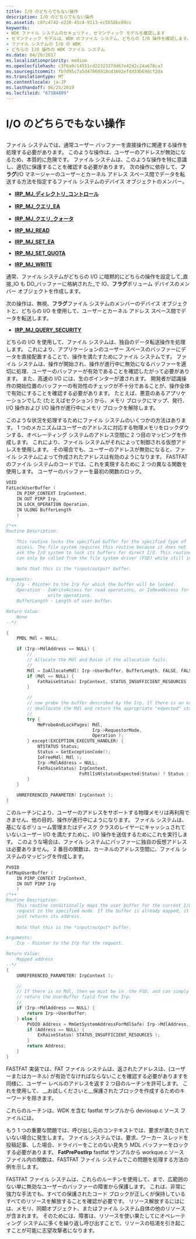 ```yaml
---
title: I/O のどちらでもない操作
description: I/O のどちらでもない操作
ms.assetid: c8fc4742-e220-45c4-9113-ec5658bc09cc
keywords:
- WDK ファイル システムのセキュリティ、セマンティック モデルを確認します
- セマンティック モデルは、WDK のファイル システム、どちらの I/O 操作を確認します。
- ファイル システムの I/O の WDK
- どちらの I/O 操作の WDK ファイル システム
ms.date: 04/20/2017
ms.localizationpriority: medium
ms.openlocfilehash: c3f6a0c14551cd2232327dd67e42d2c24a678ca7
ms.sourcegitcommit: fb7d95c7a5d47860918cd3602efdd33b69dcf2da
ms.translationtype: MT
ms.contentlocale: ja-JP
ms.lasthandoff: 06/25/2019
ms.locfileid: "67384809"
---
```

# <a name="neither-io-operations"></a>I/O のどちらでもない操作


## <span id="ddk_neither_i_o_operations_if"></span><span id="DDK_NEITHER_I_O_OPERATIONS_IF"></span>


ファイル システムでは、通常ユーザー バッファーを直接操作に関連する操作を処理する必要があります。 このような操作は、ユーザーのアドレスが無効になるため、本質的に危険です。 ファイル システムは、このような操作を特に意識し、適切に保護することを確認する必要があります。 次の操作に依存して、**フラグ**I/O マネージャーのユーザーとカーネル アドレス スペース間でデータを転送する方法を指定するファイル システムのデバイス オブジェクトのメンバー。

-   [**IRP\_MJ\_ディレクトリ\_コントロール**](https://docs.microsoft.com/windows-hardware/drivers/ifs/irp-mj-directory-control)

-   [**IRP\_MJ\_クエリ\_EA**](https://docs.microsoft.com/windows-hardware/drivers/ifs/irp-mj-query-ea)

-   [**IRP\_MJ\_クエリ\_クォータ**](https://docs.microsoft.com/windows-hardware/drivers/ifs/irp-mj-query-quota)

-   [**IRP\_MJ\_READ**](https://docs.microsoft.com/windows-hardware/drivers/ifs/irp-mj-read)

-   [**IRP\_MJ\_SET\_EA**](https://docs.microsoft.com/windows-hardware/drivers/ifs/irp-mj-set-ea)

-   [**IRP\_MJ\_SET\_QUOTA**](https://docs.microsoft.com/windows-hardware/drivers/ifs/irp-mj-set-quota)

-   [**IRP\_MJ\_WRITE**](https://docs.microsoft.com/windows-hardware/drivers/ifs/irp-mj-write)

通常、ファイル システムがどちらの I/O に暗黙的にどちらの操作を設定して\_直接\_IO も DO\_バッファーに格納された\_で IO、**フラグ**ボリューム デバイスのメンバー オブジェクトを作成します。

次の操作は、無視、**フラグ**ファイル システムのメンバーのデバイス オブジェクトと、どちらの I/O を使用して、ユーザーとカーネル アドレス スペース間でデータを転送します。

-   [**IRP\_MJ\_QUERY\_SECURITY**](https://docs.microsoft.com/windows-hardware/drivers/ifs/irp-mj-query-security)

どちらの I/O を使用して、ファイル システムは、独自のデータ転送操作を処理します。 これにより、アプリケーションのユーザー スペースのバッファーにデータを直接配置することで、操作を満たすためにファイル システムです。 ファイル システムは、操作が開始され、操作が進行中に無効になるバッファーを適切に処理、ユーザーのバッファーが有効であることを確認したがって必要があります。 また、高速の I/O には、生のポインターが渡されます。 開発者が認識操作の開始位置のバッファーの有効性のチェックが不十分であることが、操作全体で有効にすることを確認する必要があります。 たとえば、悪意のあるアプリケーションでした (たとえばセクション) から、メモリ ブロックにマップ、発行、I/O 操作および I/O 操作が進行中にメモリ ブロックを解除します。

このような状況を処理するためにファイル システムのいくつかの方法はあります。 1 つのメカニズムはユーザーのアドレスに対応する物理メモリをロックダウンする、オペレーティング システムのアドレス空間に 2 つ目のマッピングを作成します。 これにより、ファイル システムがそれによって制御される仮想アドレスを使用します。 その場合でも、ユーザーのアドレスが無効になると、ファイル システムによって作成されたアドレスは有効のようになります。 FASTFAT のファイル システムのコードでは、これを実現するために 2 つの異なる関数を使用します。 ユーザーのバッファーを最初の関数のロック。

```cpp
VOID
FatLockUserBuffer (
    IN PIRP_CONTEXT IrpContext,
    IN OUT PIRP Irp,
    IN LOCK_OPERATION Operation,
    IN ULONG BufferLength
    )

/*++
Routine Description:

    This routine locks the specified buffer for the specified type of
    access. The file system requires this routine because it does not
    ask the I/O system to lock its buffers for direct I/O. This routine
    can only be called from the file system driver (FSD) while still in the user context.

    Note that this is the *input/output* buffer.

Arguments:
    Irp - Pointer to the Irp for which the buffer will be locked.
    Operation - IoWriteAccess for read operations, or IoReadAccess for
                write operations.
    BufferLength - Length of user buffer.

Return Value:
    None
--*/

{
    PMDL Mdl = NULL;

    if (Irp->MdlAddress == NULL) {
        //
        // Allocate the Mdl and Raise if the allocation fails.
        //
        Mdl = IoAllocateMdl( Irp->UserBuffer, BufferLength, FALSE, FALSE, Irp );
        if (Mdl == NULL) {
            FatRaiseStatus( IrpContext, STATUS_INSUFFICIENT_RESOURCES );
        }

        //
        // now probe the buffer described by the Irp. If there is an exception,
        // deallocate the Mdl and return the appropriate "expected" status.
        //
        try {
            MmProbeAndLockPages( Mdl,
                                 Irp->RequestorMode,
                                 Operation );
        } except(EXCEPTION_EXECUTE_HANDLER) {
            NTSTATUS Status;
            Status = GetExceptionCode();
            IoFreeMdl( Mdl );
            Irp->MdlAddress = NULL;
            FatRaiseStatus( IrpContext,
                            FsRtlIsNtstatusExpected(Status) ? Status : STATUS_INVALID_USER_BUFFER );
        }
    }

    UNREFERENCED_PARAMETER( IrpContext );
}
```

このルーチンにより、ユーザーのアドレスをサポートする物理メモリは再利用できません、他の目的、操作が進行中にようになります。 ファイル システムは、基になるボリューム管理またはディスク クラスのレイヤーにキャッシュされていないユーザー I/O を満たすために、I/O 操作を送信するためにこれを実行します。 このような場合は、ファイル システムにバッファーに独自の仮想アドレスは必要ありません。 2 番目の関数は、カーネルのアドレス空間に、ファイル システムのマッピングを作成します。

```cpp
PVOID
FatMapUserBuffer (
    IN PIRP_CONTEXT IrpContext,
    IN OUT PIRP Irp
    )
/*++
Routine Description:
    This routine conditionally maps the user buffer for the current I/O
    request in the specified mode. If the buffer is already mapped, it
    just returns its address.
 
    Note that this is the *input/output* buffer.

Arguments:
    Irp - Pointer to the Irp for the request.

Return Value:
    Mapped address
--*/
{
    UNREFERENCED_PARAMETER( IrpContext );

    //
    // If there is no Mdl, then we must be in  the FSD, and can simply
    // return the UserBuffer field from the Irp.
    //
    if (Irp->MdlAddress == NULL) {
        return Irp->UserBuffer;
    } else {
        PVOID Address = MmGetSystemAddressForMdlSafe( Irp->MdlAddress, NormalPagePriority );
        if (Address == NULL) {
            ExRaiseStatus( STATUS_INSUFFICIENT_RESOURCES );
        }
        return Address;
    }
}
```

FASTFAT 実装では、FAT ファイル システムは、返されたアドレスは、(ユーザーまたはカーネル) が有効でなければならないことを確認する必要がありますを同様に、ユーザー レベルのアドレスを返す 2 つ目のルーチンを許可します。 これを使用して、 \_\_お試しくださいと\_\_保護されたブロックを作成するためのキーワードを除きます。

これらのルーチンは、WDK を含む fastfat サンプルから deviosup.c ソース ファイルには。

もう 1 つの重要な問題では、呼び出し元のコンテキストでは、要求が満たされていない場合に発生します。 ファイル システムでは、要求、ワーカー スレッドを投稿記事、した場合、ドライバーをことのない見失う MDL バッファーをロックする必要があります。 **FatPrePostIrp** fastfat サンプルから workque.c ソース ファイル内の関数は、FASTFAT ファイル システムでこの問題を処理する方法の例を示します。

FASTFAT ファイル システムは、これらのルーチンを使用して、まで、広範囲のない単に無効なユーザーのバッファーの障害から保護します。 これは、非常に強力な手法でも、すべての保護されたコード ブロックが正しくが保持しているすべてのリソースを解放することを確認が必要です。 リソース解放するにはには、メモリ、同期オブジェクト、またはファイル システム自体の他のリソースが含まれます。 そのためには、障害は、リソースを使い果たしてにオペレーティング システムに多くを繰り返し呼び出すことで、リソースの枯渇を引き起こすことが可能に志望攻撃者になります。

 

 




